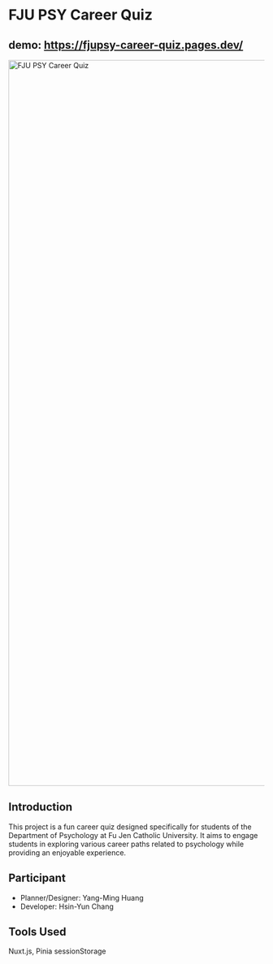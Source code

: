 # FJU PSY Career Quiz

## demo: https://fjupsy-career-quiz.pages.dev/

<img width="1430" alt="FJU PSY Career Quiz" src="https://github.com/WendyHsinYun/FjuPsy-Career-Quiz/assets/124034141/92ddeed4-d80a-443e-a077-bcf084d64c07">

## Introduction

This project is a fun career quiz designed specifically for students of the Department of Psychology at Fu Jen Catholic University. It aims to engage students in exploring various career paths related to psychology while providing an enjoyable experience.

## Participant

* Planner/Designer: Yang-Ming Huang
* Developer: Hsin-Yun Chang

## Tools Used
Nuxt.js, Pinia sessionStorage
